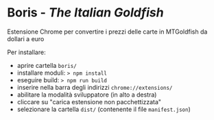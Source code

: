 # Boris - <i>The Italian Goldfish</i>
Estensione Chrome per convertire i prezzi delle carte in MTGoldfish da dollari a euro

Per installare: 
  - aprire cartella `boris/`
  - installare moduli: `> npm install`
  - eseguire build: `> npm run build`
  - inserire nella barra degli indirizzi `chrome://extensions/`
  - abilitare la modalità sviluppatore (in alto a destra)
  - cliccare su "carica estensione non pacchettizzata"
  - selezionare la cartella `dist/` (contenente il file `manifest.json`)
